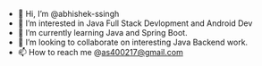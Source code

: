 - 👋 Hi, I’m @abhishek-ssingh
- 👀 I’m interested in Java Full Stack Devlopment and Android Dev
- 🌱 I’m currently learning Java and Spring Boot.
- 💞️ I’m looking to collaborate on interesting Java Backend work.
- 📫 How to reach me @as400217@gmail.com

<!---
abhishek-ssingh/abhishek-ssingh is a ✨ special ✨ repository because its `README.md` (this file) appears on your GitHub profile.
You can click the Preview link to take a look at your changes.
--->

